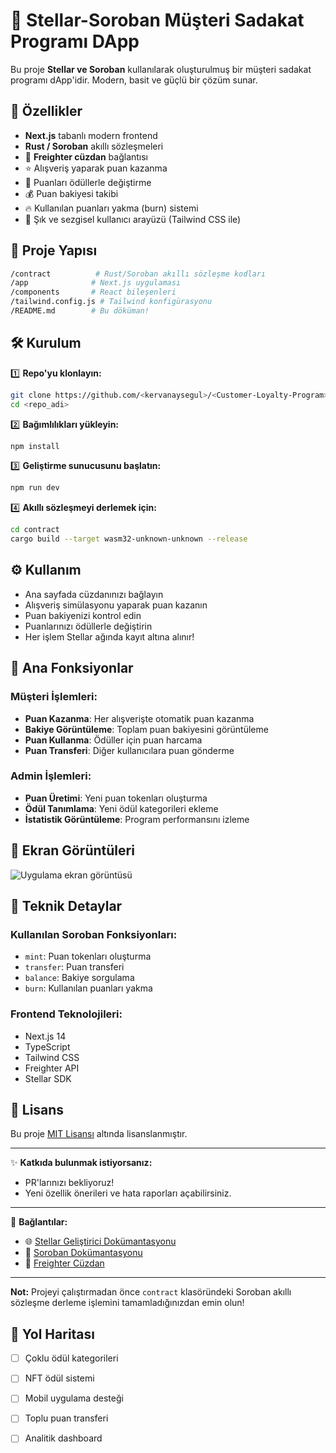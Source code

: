 # 🎁 Stellar-Soroban Müşteri Sadakat Programı DApp

Bu proje **Stellar ve Soroban** kullanılarak oluşturulmuş bir müşteri sadakat programı dApp'idir. Modern, basit ve güçlü bir çözüm sunar.

## 🚀 Özellikler

- **Next.js** tabanlı modern frontend
- **Rust / Soroban** akıllı sözleşmeleri
- 🔑 **Freighter cüzdan** bağlantısı
- ⭐ Alışveriş yaparak puan kazanma
- 🎁 Puanları ödüllerle değiştirme
- 💰 Puan bakiyesi takibi
- 🔥 Kullanılan puanları yakma (burn) sistemi
- 🎨 Şık ve sezgisel kullanıcı arayüzü (Tailwind CSS ile)

## 📂 Proje Yapısı

```bash
/contract          # Rust/Soroban akıllı sözleşme kodları
/app              # Next.js uygulaması
/components       # React bileşenleri
/tailwind.config.js # Tailwind konfigürasyonu
/README.md        # Bu döküman!
```

## 🛠️ Kurulum

1️⃣ **Repo'yu klonlayın:**
```bash
git clone https://github.com/<kervanaysegul>/<Customer-Loyalty-Program>.git
cd <repo_adi>
```

2️⃣ **Bağımlılıkları yükleyin:**
```bash
npm install
```

3️⃣ **Geliştirme sunucusunu başlatın:**
```bash
npm run dev
```

4️⃣ **Akıllı sözleşmeyi derlemek için:**
```bash
cd contract
cargo build --target wasm32-unknown-unknown --release
```

## ⚙️ Kullanım

- Ana sayfada cüzdanınızı bağlayın
- Alışveriş simülasyonu yaparak puan kazanın
- Puan bakiyenizi kontrol edin
- Puanlarınızı ödüllerle değiştirin
- Her işlem Stellar ağında kayıt altına alınır!

## 🎯 Ana Fonksiyonlar

### Müşteri İşlemleri:
- **Puan Kazanma**: Her alışverişte otomatik puan kazanma
- **Bakiye Görüntüleme**: Toplam puan bakiyesini görüntüleme
- **Puan Kullanma**: Ödüller için puan harcama
- **Puan Transferi**: Diğer kullanıcılara puan gönderme

### Admin İşlemleri:
- **Puan Üretimi**: Yeni puan tokenları oluşturma
- **Ödül Tanımlama**: Yeni ödül kategorileri ekleme
- **İstatistik Görüntüleme**: Program performansını izleme

## 📸 Ekran Görüntüleri

![Uygulama ekran görüntüsü](./screenshots/loyalty-app.png)

## 🔧 Teknik Detaylar

### Kullanılan Soroban Fonksiyonları:
- `mint`: Puan tokenları oluşturma
- `transfer`: Puan transferi
- `balance`: Bakiye sorgulama
- `burn`: Kullanılan puanları yakma

### Frontend Teknolojileri:
- Next.js 14
- TypeScript
- Tailwind CSS
- Freighter API
- Stellar SDK

## 📄 Lisans

Bu proje [MIT Lisansı](LICENSE) altında lisanslanmıştır.

---

✨ **Katkıda bulunmak istiyorsanız:**  
- PR'larınızı bekliyoruz!  
- Yeni özellik önerileri ve hata raporları açabilirsiniz.

---

🔗 **Bağlantılar:**
- 🌐 [Stellar Geliştirici Dokümantasyonu](https://developers.stellar.org/docs/)
- 🔧 [Soroban Dokümantasyonu](https://soroban.stellar.org/docs)
- 💼 [Freighter Cüzdan](https://freighter.app/)

---

**Not:** Projeyi çalıştırmadan önce `contract` klasöründeki Soroban akıllı sözleşme derleme işlemini tamamladığınızdan emin olun!

## 🎯 Yol Haritası

- [ ] Çoklu ödül kategorileri
- [ ] NFT ödül sistemi
- [ ] Mobil uygulama desteği
- [ ] Toplu puan transferi
- [ ] Analitik dashboard

